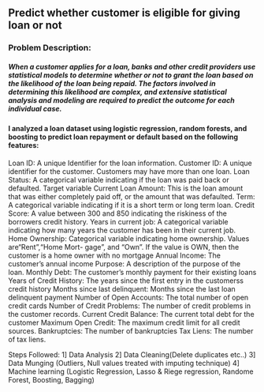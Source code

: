 ## Predict whether customer is eligible for giving loan or not
### Problem Description:
##### When a customer applies for a loan, banks and other credit providers use statistical models to determine whether or not to grant the loan  based on the likelihood of the loan being repaid. The factors involved in determining this likelihood are complex, and extensive statistical analysis and modeling are required to predict the outcome for each individual case.

#### I analyzed a loan dataset using logistic regression, random forests, and boosting to predict loan repayment or default based on the following features:

Loan ID: A unique Identifier for the loan information.
Customer ID: A unique identifier for the customer. Customers may have more than one loan.
Loan Status: A categorical variable indicating if the loan was paid back or defaulted. Target variable
Current Loan Amount: This is the loan amount that was either completely paid off, or the amount that was defaulted.
Term: A categorical variable indicating if it is a short term or long term loan.
Credit Score: A value between 300 and 850 indicating the riskiness of the borrowers credit history.
Years in current job: A categorical variable indicating how many years the customer has been in their current job.
Home Ownership: Categorical variable indicating home ownership. Values are“Rent”,“Home Mort- gage”, and “Own”. If the value is OWN, then the customer is a home owner with no mortgage
Annual Income: The customer’s annual income
Purpose: A description of the purpose of the loan.
Monthly Debt: The customer’s monthly payment for their existing loans
Years of Credit History: The years since the first entry in the customerss credit history
Months since last delinquent: Months since the last loan delinquent payment
Number of Open Accounts: The total number of open credit cards
Number of Credit Problems: The number of credit problems in the customer records.
Current Credit Balance: The current total debt for the customer
Maximum Open Credit: The maximum credit limit for all credit sources.
Bankruptcies: The number of bankruptcies
Tax Liens: The number of tax liens.

Steps Followed:
1] Data Analysis
2] Data Cleaning(Delete duplicates etc..)
3] Data Munging (Outliers, Null values treated with imputing technique)
4] Machine learning (Logistic Regression, Lasso & Riege regression, Randome Forest, Boosting, Bagging)
